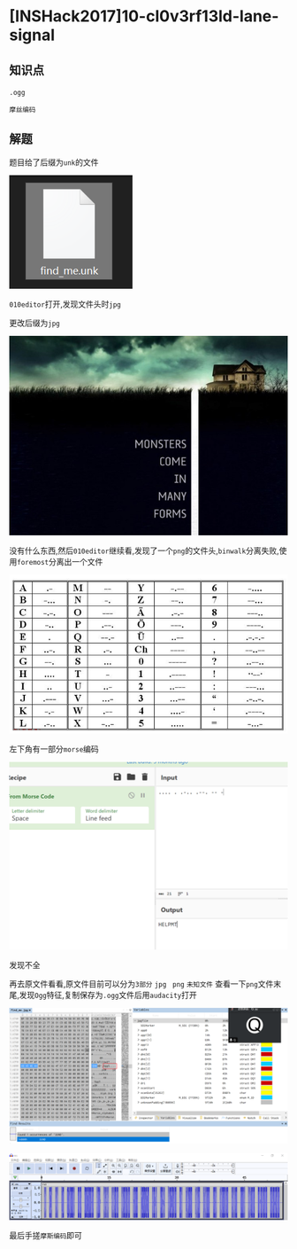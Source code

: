 # [INSHack2017]10-cl0v3rf13ld-lane-signal

## 知识点

`.ogg`

`摩丝编码`

## 解题

题目给了后缀为`unk`的文件

![img](./img/129-1.png)

`010editor`打开,发现文件头时`jpg`

更改后缀为`jpg`

![find_me](./img/129-2.png)

没有什么东西,然后`010editor`继续看,发现了一个`png`的文件头,`binwalk`分离失败,使用`foremost`分离出一个文件

![00000075](./img/129-5.png)

左下角有一部分`morse`编码

![image-20231207092303321](./img/129-6.png)

发现不全

再去原文件看看,原文件目前可以分为`3部分` `jpg ` `png` `未知文件` 查看一下`png`文件末尾,发现`Ogg`特征,复制保存为`.ogg`文件后用`audacity`打开

![image-20231207092140011](./img/129-4.png)

![image-20231207092811638](./img/129-7.png)

最后手搓`摩斯编码`即可